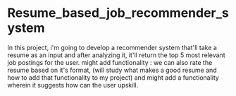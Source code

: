 # Resume_based_job_recommender_system
In this project, i'm going to develop a recommender system that'll take a resume as an input and after analyzing it, it'll return the top 5 most relevant job postings for the user.
might add functionality : we can also rate the resume based on it's format, (will study what makes a good resume and how to add that functionality to my project) and might add a functionality wherein it suggests 
how can the user upskill.
